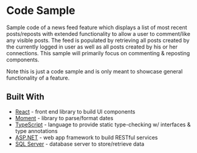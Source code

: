 # Code Sample
Sample code of a news feed feature which displays a list of most recent posts/reposts with extended functionality to allow a user to comment/like any visible posts. The feed is populated by retrieving all posts created by the currently logged in user as well as all posts created by his or her connections. This sample will primarily focus on commenting & reposting components.

Note this is just a code sample and is only meant to showcase general functionality of a feature.

## Built With
* [React](https://reactjs.org/) - front end library to build UI components
* [Moment](https://momentjs.com/) - library to parse/format dates
* [TypeScript](https://www.typescriptlang.org/) - language to provide static type-checking w/ interfaces & type annotations
* [ASP.NET](https://docs.microsoft.com/en-us/aspnet/) - web app framework to build RESTful services
* [SQL Server](https://www.microsoft.com/en-us/sql-server/sql-server-2017) - database server to store/retrieve data